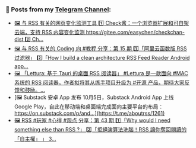 ### 📰 Posts from my [Telegram Channel](https://t.me/s/aboutrss):
<!-- BLOG-POST-LIST:START -->
- [🖼 与 RSS 有关的网页变化监测工具 1️⃣ Check酱：一个浏览器扩展和可自架云端，支持 RSS 内容变化监测 https://gitee.com/easychen/checkchan-dist 2️⃣ Ch...](https://t.me/aboutrss/1264)
- [🖼 与 RSS 有关的 Coding 向 #教程 分享：第 15 期 1️⃣「阿里云函数版 RSS 过滤器」 2️⃣「How I build a clean architecture RSS Feed Reader Android app...](https://t.me/aboutrss/1263)
- [🖼 「Lettura: 基于 Tauri 的桌面 RSS 阅读器」 #Lettura 是一款面向 #MAC 系统的 RSS 阅读器，作者拟将其从练手项目升级为 #开源 产品，期待大家反馈和鼓励。...](https://t.me/aboutrss/1262)
- [🖼 Substack 安卓 App 发布 10月5日，Substack Android App 上线 Google Play，自此在移动端和桌面端完成面向主要平台的布局： https://on.substack.com/p/and...](https://t.me/aboutrss/1261)
- [🖼 RSS #玩家 #心得 #观点 分享：第 43 期 1️⃣「Why would I need something else than RSS ?」 2️⃣「拒絕演算法洗腦！RSS 讓你奪回閱讀的「自主權」 」 3...](https://t.me/aboutrss/1260)
<!-- BLOG-POST-LIST:END -->

<!--
**AboutRSS/AboutRSS** is a ✨ _special_ ✨ repository because its `README.md` (this file) appears on your GitHub profile.

Here are some ideas to get you started:

- 🔭 I’m currently working on ...
- 🌱 I’m currently learning ...
- 👯 I’m looking to collaborate on ...
- 🤔 I’m looking for help with ...
- 💬 Ask me about ...
- 📫 How to reach me: ...
- 😄 Pronouns: ...
- ⚡ Fun fact: ...
-->

